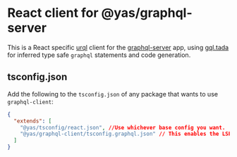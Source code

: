 # React client for @yas/graphql-server

This is a React specific [urql](https://commerce.nearform.com/open-source/urql/) client for the [graphql-server](../../apps/graphql-server) app, using [gql.tada](https://gql-tada.0no.co/) for inferred type safe `graphql` statements and code generation.

## tsconfig.json

Add the following to the `tsconfig.json` of any package that wants to use `graphql-client`:

```json
{
  "extends": [
    "@yas/tsconfig/react.json", //Use whichever base config you want.
    "@yas/graphql-client/tsconfig.graphql.json" // This enables the LSP plugin
  ]
}
```
